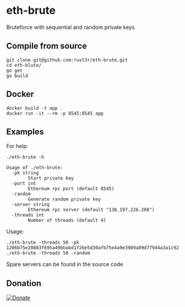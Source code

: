 # eth-brute

Bruteforce with sequential and random private keys


## Compile from source

```
git clone git@github.com:rust3r/eth-brute.git
cd eth-blute/
go get
go build
```


## Docker

```
docker build -t app .
docker run -it --rm -p 8545:8545 app
```


## Examples

For help:

```
./eth-brute -h

Usage of ./eth-brute:
  -pk string
        Start private key
  -port int
        Ethereum rpc port (default 8545)
  -random
        Generate random private key
  -server string
        Ethereum rpc server (default "138.197.226.208")
  -threads int
        Number of threads (default 4)
```

Usage:

```
./eth-brute -threads 50 -pk 1206b75e20883f695a49bbabd1f26e5d30afb75e4a9e3989a89d779d4a3a1c92
./eth-brute -threads 50 -random
```

Spare servers can be found in the source code


## Donation
 [![Donate](https://brianmacdonald.github.io/Ethonate/svg/eth-donate-blue.svg)](https://brianmacdonald.github.io/Ethonate/address#0xCE798299aE1963dB012C07C0efaA43Ceee524880)
